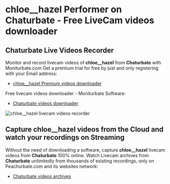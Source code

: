 # chloe__hazel Performer on Chaturbate - Free LiveCam videos downloader

## Chaturbate Live Videos Recorder

Monitor and record livecam videos of **chloe__hazel** from **Chaturbate** with Moniturbate.com
Get a premium trial for free by just and only registering with your Email address:
* [chloe__hazel Premium videos downloader](https://moniturbate.com/request-demo-licence-key.html)

Free livecam videos downloader - Moniturbate Software:
* [Chaturbate videos downloader](https://moniturbate.com/moniturbate-download-software.html)

![chloe__hazel livecam videos recorder](https://peachurnet.com/templates/moniturbate-software.png)


## Capture chloe__hazel videos from the Cloud and watch your recordings on Streaming

Without the need of downloading a software, capture **chloe__hazel** livecam videos from **Chaturbate** 100% online.
Watch Livecam archives from **Chaturbate** unlimitedly from thousands of existing recordings, only on Peachurbate.com and its websites network:
* [Chaturbate videos archives](https://peachurnet.com/)